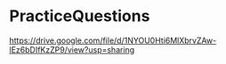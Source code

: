# PracticeQuestions
https://drive.google.com/file/d/1NYOU0Hti6MlXbrvZAw-lEz6bDIfKzZP9/view?usp=sharing

